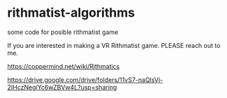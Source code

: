 # rithmatist-algorithms

some code for posible rithmatist game

If you are interested in making a VR Rithmatist game. PLEASE reach out to me.

https://coppermind.net/wiki/Rithmatics

https://drive.google.com/drive/folders/11vS7-naQlsVj-2IHczNegiYc6wZBVw4L?usp=sharing
